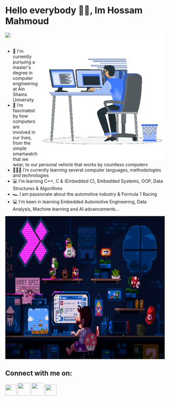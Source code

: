 #                                                         Hello everybody 🙋‍♂️, Im Hossam Mahmoud
![](https://komarev.com/ghpvc/?username=hossam-mahmoudatta&color=blueviolet&style=plastic&base=265)
<img align="right" width="400" height="400" src="Me.gif"><br /><br />
- 👋 I'm currently pursuing a master's degree in computer engineering at Ain Shams University<br />
- 👀 I’m fascinated by how computers are involved in our lives, from the simple smartwatch that we wear, to our personal vehicle that works by countless computers<br />
- 👨🏻‍💻 I’m currently learning several computer languages, methodologies and technologies<br />
- 💻 I’m learning C++, C & (Embedded C), Embedded Systems, OOP, Data Structures & Algorithms<br />
- 🏎️ I am passionate about the automotive industry & Formula 1 Racing<br />
- 💻 I'm keen in learning Embedded Automotive Engineering, Data Analysis, Machine learning and AI advancements...<br />

<p align="center">
  <img width="800" height="450" src="Hosa2.gif">
</p>


## Connect with me on:

[<img src = "https://user-images.githubusercontent.com/36197508/192592271-91980530-6e33-4690-ac7a-e61585bee132.png" width = "35" height = "35">](https://www.linkedin.com/in/hossammahmoudatta/) [<img src = "https://user-images.githubusercontent.com/36197508/196930088-66cb7223-5398-4c7e-85ad-cc6183f17ccd.png" width = "40" height = "40">](https://www.hackerrank.com/hosseldin/) [<img src = "https://user-images.githubusercontent.com/36197508/197341432-1f98ac5b-e5d0-42b6-83a8-a7f7b487153c.png" width = "40" height = "40">](https://leetcode.com/hosseldinatta/) [<img src = "https://user-images.githubusercontent.com/36197508/192595074-2bdab016-accd-41e6-a872-7fa2783b84af.png" width = "35" height = "35">](https://web.facebook.com/7ossamMahmoud/)










<!---
hossam-mahmoudatta/hossam-mahmoudatta is a ✨ special ✨ repository because its `README.md` (this file) appears on your GitHub profile.
You can click the Preview link to take a look at your changes.
--->
